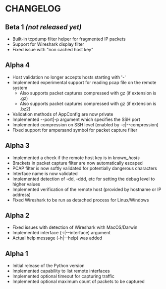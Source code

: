 # CHANGELOG

## Beta 1 _(not released yet)_
* Built-in tcpdump filter helper for fragmented IP packets
* Support for Wireshark display filter
* Fixed issue with "non cached host key"

## Alpha 4
* Host validation no longer accepts hosts starting with '-'
* Implemented experimental support for reading pcap file on the remote system
  * Also supports packet captures compressed with gz (if extension is .gz)
  * Also supports packet captures compressed with gz (if extension is .bz2)
* Validation methods of AppConfig are now private
* Implemented --port|-p argument which specifies the SSH port
* Implemented compression on SSH level (enabled by -c|--compression)
* Fixed support for ampersand symbol for packet capture filter 

## Alpha 3

* Implemented a check if the remote host key is in _known_hosts_
* Brackets in packet capture filter are now automatically escaped
* PCAP filter is now softly validated for potentially dangerous characters
* Interface name is now validated
* Implemented detection of -dd, -ddd, etc for setting the debug level to higher values
* Implemented verification of the remote host (provided by hostname or IP address)
* Fixed Wireshark to be run as detached process for Linux/Windows

## Alpha 2

* Fixed  issues with detection of Wireshark with MacOS/Darwin
* Implemented interface (-i|--interface) argument
* Actual help message (-h|--help) was added

## Alpha 1

* Initial release of the Python version
* Implemented capability to list remote interfaces
* Implemented optional timeout for capturing traffic
* Implemented optional maximum count of packets to be captured
